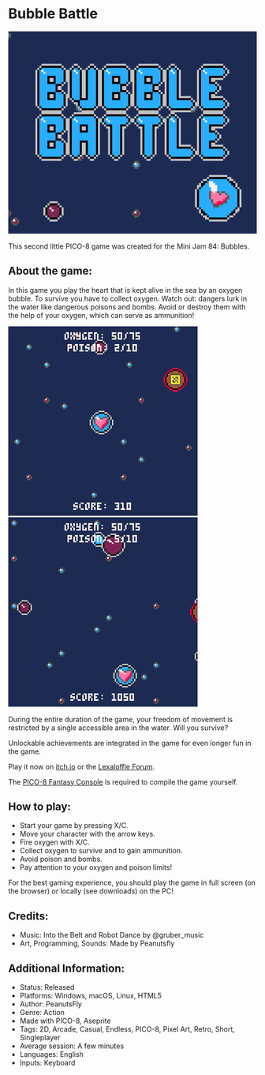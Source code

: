 # Bubble Battle

![](assets/bubble-battle_cover.png)

This second little PICO-8 game was created for the Mini Jam 84: Bubbles.

## About the game:

In this game you play the heart that is kept alive in the sea by an oxygen bubble. To survive you have to collect oxygen. Watch out: dangers lurk in the water like dangerous poisons and bombs. Avoid or destroy them with the help of your oxygen, which can serve as ammunition!

![](assets/bubble-battle_1.gif) ![](assets/bubble-battle_2.gif)

During the entire duration of the game, your freedom of movement is restricted by a single accessible area in the water. Will you survive?

Unlockable achievements are integrated in the game for even longer fun in the game.

Play it now on [itch.io](https://peanutsfly.itch.io/bubble-battle) or the [Lexaloffle Forum](https://www.lexaloffle.com/bbs/?tid=44107).

The [PICO-8 Fantasy Console](https://www.lexaloffle.com/pico-8.php) is required to compile the game yourself.

## How to play:

-   Start your game by pressing X/C.
-   Move your character with the arrow keys.
-   Fire oxygen with X/C.
-   Collect oxygen to survive and to gain ammunition.
-   Avoid poison and bombs.
-   Pay attention to your oxygen and poison limits!

For the best gaming experience, you should play the game in full screen (on the browser) or locally (see downloads) on the PC!

## Credits:

-   Music: Into the Belt and Robot Dance by @gruber_music
-   Art, Programming, Sounds: Made by Peanutsfly

## Additional Information:

-   Status: Released
-   Platforms: Windows, macOS, Linux, HTML5
-   Author: PeanutsFly
-   Genre: Action
-   Made with PICO-8, Aseprite
-   Tags: 2D, Arcade, Casual, Endless, PICO-8, Pixel Art, Retro, Short, Singleplayer
-   Average session: A few minutes
-   Languages: English
-   Inputs: Keyboard
